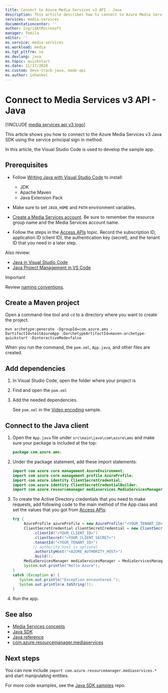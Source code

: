 ```yaml
---
title: Connect to Azure Media Services v3 API - Java
description: This article describes how to connect to Azure Media Services v3 API with Java.
services: media-services
documentationcenter: ''
author: IngridAtMicrosoft
manager: femila
editor: ''
ms.service: media-services
ms.workload: media
ms.tgt_pltfrm: na
ms.devlang: java
ms.topic: quickstart
ms.date: 11/17/2020
ms.custom: devx-track-java, mode-api
ms.author: inhenkel
---
```

# Connect to Media Services v3 API - Java

[!INCLUDE [media services api v3 logo](./includes/v3-hr.md)]

This article shows you how to connect to the Azure Media Services v3 Java SDK using the service principal sign in method.

In this article, the Visual Studio Code is used to develop the sample app.

## Prerequisites

- Follow [Writing Java with Visual Studio Code](https://code.visualstudio.com/docs/java/java-tutorial) to install:

   - JDK
   - Apache Maven
   - Java Extension Pack
- Make sure to set `JAVA_HOME` and `PATH` environment variables.
- [Create a Media Services account](./account-create-how-to.md). Be sure to remember the resource group name and the Media Services account name.
- Follow the steps in the [Access APIs](./access-api-howto.md) topic. Record the subscription ID, application ID (client ID), the authentication key (secret), and the tenant ID that you need in a later step.

Also review:

- [Java in Visual Studio Code](https://code.visualstudio.com/docs/languages/java)
- [Java Project Management in VS Code](https://code.visualstudio.com/docs/java/java-project)

> [!IMPORTANT]
> Review [naming conventions](media-services-apis-overview.md#naming-conventions).

## Create a Maven project

Open a command-line tool and `cd` to a directory where  you want to create the project.
    
```
mvn archetype:generate -DgroupId=com.azure.ams -DartifactId=testAzureApp -DarchetypeArtifactId=maven-archetype-quickstart -DinteractiveMode=false
```

When you run the command, the `pom.xml`, `App.java`, and other files are created. 

## Add dependencies

1. In Visual Studio Code, open the folder where your project is
1. Find and open the `pom.xml`
1. Add the needed dependencies.

   See `pom.xml` in the [Video encoding](https://github.com/Azure-Samples/media-services-v3-java/blob/master/VideoEncoding/EncodingWithMESCustomPreset/pom.xml) sample.

## Connect to the Java client

1. Open the `App.java` file under `src\main\java\com\azure\ams` and make sure your package is included at the top:

    ```java
    package com.azure.ams;
    ```
1. Under the package statement, add these import statements:
   
   ```java
   import com.azure.core.management.AzureEnvironment;
   import com.azure.core.management.profile.AzureProfile;
   import com.azure.identity.ClientSecretCredential;
   import com.azure.identity.ClientSecretCredentialBuilder;
   import com.azure.resourcemanager.mediaservices.MediaServicesManager;
   ```
1. To create the Active Directory credentials that you need to make requests, add following code to the main method of the App class and set the values that you got from [Access APIs](./access-api-howto.md):
   
   ```java
   try {
        AzureProfile azureProfile = new AzureProfile("<YOUR_TENANT_ID>", "<YOUR_SUBSCRIPTION_ID>", AzureEnvironment.AZURE);
        ClientSecretCredential clientSecretCredential = new ClientSecretCredentialBuilder()
            .clientId("<YOUR_CLIENT_ID>")
            .clientSecret("<YOUR_CLIENT_SECRET>")
            .tenantId("<YOUR_TENANT_ID>")
            // authority host is optional
            .authorityHost("<AZURE_AUTHORITY_HOST>")
            .build();
        MediaServicesManager mediaServicesManager = MediaServicesManager.authenticate(clientSecretCredential, azureProfile);
        System.out.println("Hello Azure");
   }
   catch (Exception e) {
      System.out.println("Exception encountered.");
      System.out.println(e.toString());
   }
   ```
1. Run the app.

## See also

- [Media Services concepts](concepts-overview.md)
- [Java SDK](https://aka.ms/ams-v3-java-sdk)
- [Java reference](/java/api/overview/azure/mediaservices/management)
- [com.azure.resourcemanager.mediaservices](https://mvnrepository.com/artifact/com.azure.resourcemanager/azure-resourcemanager-mediaservices)

## Next steps

You can now include `import com.azure.resourcemanager.mediaservices.*` and start manipulating entities.

For more code examples, see the [Java SDK samples](/samples/azure-samples/media-services-v3-java/azure-media-services-v3-samples-using-java/) repo.
